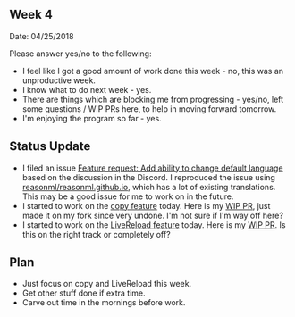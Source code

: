 ## Week 4

Date: 04/25/2018

Please answer yes/no to the following:

* I feel like I got a good amount of work done this week - no, this was an unproductive week.
* I know what to do next week - yes.
* There are things which are blocking me from progressing - yes/no, left some questions / WIP PRs here, to help in moving forward tomorrow.
* I'm enjoying the program so far - yes.

## Status Update

* I filed an issue [Feature request: Add ability to change default language](https://github.com/facebook/Docusaurus/issues/586) based on the discussion in the Discord. I reproduced the issue using [reasonml/reasonml.github.io](https://github.com/reasonml/reasonml.github.io), which has a lot of existing translations. This may be a good issue for me to work on in the future.
* I started to work on the [copy feature](https://github.com/facebook/Docusaurus/issues/500) today. Here is my [WIP PR](https://github.com/amyrlam/Docusaurus/pull/1), just made it on my fork since very undone. I'm not sure if I'm way off here?
* I started to work on the [LiveReload feature](https://github.com/facebook/Docusaurus/issues/234) today. Here is my [WIP PR](https://github.com/amyrlam/Docusaurus/pull/2). Is this on the right track or completely off?

## Plan

* Just focus on copy and LiveReload this week.
* Get other stuff done if extra time.
* Carve out time in the mornings before work.
